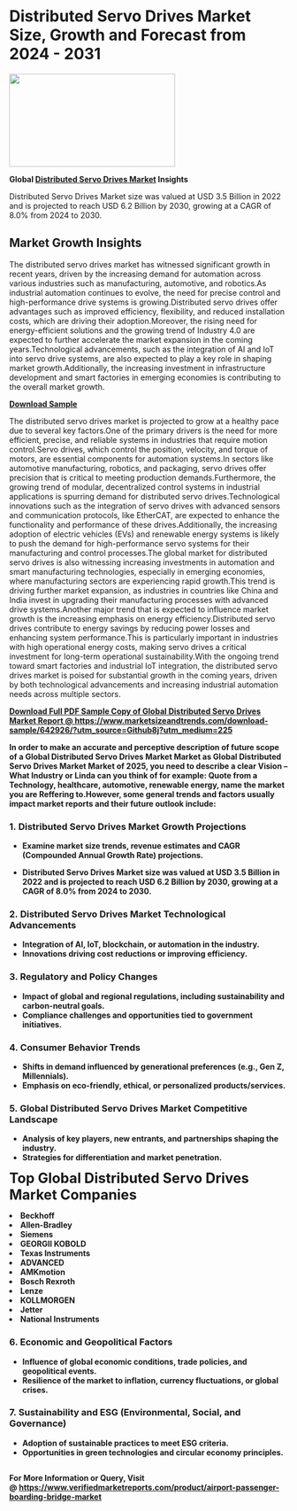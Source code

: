 <H1>Distributed Servo Drives Market Size, Growth and Forecast from 2024 - 2031</H1><img class="aligncenter size-medium wp-image-584254" src="https://thirdeyenews.in/wp-content/uploads/2024/09/Global-Market-Research-300x168.jpeg" alt="" width="300" height="168" /><p><strong>Global&nbsp;<a href="https://www.marketsizeandtrends.com/download-sample/642926/?utm_source=Github8j?utm_medium=225">Distributed Servo Drives Market</a> Insights</strong></p><p>Distributed Servo Drives Market size was valued at USD 3.5 Billion in 2022 and is projected to reach USD 6.2 Billion by 2030, growing at a CAGR of 8.0% from 2024 to 2030.</p><p><h2>Market Growth Insights</h2> <p>The distributed servo drives market has witnessed significant growth in recent years, driven by the increasing demand for automation across various industries such as manufacturing, automotive, and robotics.As industrial automation continues to evolve, the need for precise control and high-performance drive systems is growing.Distributed servo drives offer advantages such as improved efficiency, flexibility, and reduced installation costs, which are driving their adoption.Moreover, the rising need for energy-efficient solutions and the growing trend of Industry 4.0 are expected to further accelerate the market expansion in the coming years.Technological advancements, such as the integration of AI and IoT into servo drive systems, are also expected to play a key role in shaping market growth.Additionally, the increasing investment in infrastructure development and smart factories in emerging economies is contributing to the overall market growth.</p> <p><strong><a href="#">Download Sample</a></strong></p> <p>The distributed servo drives market is projected to grow at a healthy pace due to several key factors.One of the primary drivers is the need for more efficient, precise, and reliable systems in industries that require motion control.Servo drives, which control the position, velocity, and torque of motors, are essential components for automation systems.In sectors like automotive manufacturing, robotics, and packaging, servo drives offer precision that is critical to meeting production demands.Furthermore, the growing trend of modular, decentralized control systems in industrial applications is spurring demand for distributed servo drives.Technological innovations such as the integration of servo drives with advanced sensors and communication protocols, like EtherCAT, are expected to enhance the functionality and performance of these drives.Additionally, the increasing adoption of electric vehicles (EVs) and renewable energy systems is likely to push the demand for high-performance servo systems for their manufacturing and control processes.The global market for distributed servo drives is also witnessing increasing investments in automation and smart manufacturing technologies, especially in emerging economies, where manufacturing sectors are experiencing rapid growth.This trend is driving further market expansion, as industries in countries like China and India invest in upgrading their manufacturing processes with advanced drive systems.Another major trend that is expected to influence market growth is the increasing emphasis on energy efficiency.Distributed servo drives contribute to energy savings by reducing power losses and enhancing system performance.This is particularly important in industries with high operational energy costs, making servo drives a critical investment for long-term operational sustainability.With the ongoing trend toward smart factories and industrial IoT integration, the distributed servo drives market is poised for substantial growth in the coming years, driven by both technological advancements and increasing industrial automation needs across multiple sectors.</p> <p><strong><a href="#"></p><p><span class=""><strong>Download Full PDF Sample Copy of Global Distributed Servo Drives Market Report</strong> @ <a href="https://www.marketsizeandtrends.com/download-sample/642926/?utm_source=Github8j?utm_medium=225" target="_blank">https://www.marketsizeandtrends.com/download-sample/642926/?utm_source=Github8j?utm_medium=225</a></span></p><p>In order to make an accurate and perceptive description of future scope of a Global&nbsp;Distributed Servo Drives Market Market as Global&nbsp;Distributed Servo Drives Market Market of 2025, you need to describe a clear Vision &ndash; What Industry or Linda can you think of for example: Quote from a Technology, healthcare, automotive, renewable energy, name the market you are Reffering to.However, some general trends and factors usually impact market reports and their future outlook include:</p><h3>1.&nbsp;<strong>Distributed Servo Drives Market Growth Projections</strong></h3><ul><li>Examine market size trends, revenue estimates and CAGR (Compounded Annual Growth Rate) projections.</li><li><p>Distributed Servo Drives Market size was valued at USD 3.5 Billion in 2022 and is projected to reach USD 6.2 Billion by 2030, growing at a CAGR of 8.0% from 2024 to 2030.</p></li></ul><h3>2.&nbsp;<strong>Distributed Servo Drives Market Technological Advancements</strong></h3><ul><li>Integration of AI, IoT, blockchain, or automation in the industry.</li><li>Innovations driving cost reductions or improving efficiency.</li></ul><h3>3.&nbsp;<strong>Regulatory and Policy Changes</strong></h3><ul><li>Impact of global and regional regulations, including sustainability and carbon-neutral goals.</li><li>Compliance challenges and opportunities tied to government initiatives.</li></ul><h3>4.&nbsp;<strong>Consumer Behavior Trends</strong></h3><ul><li>Shifts in demand influenced by generational preferences (e.g., Gen Z, Millennials).</li><li>Emphasis on eco-friendly, ethical, or personalized products/services.</li></ul><h3>5.&nbsp;<strong>Global Distributed Servo Drives Market Competitive Landscape</strong></h3><ul><li>Analysis of key players, new entrants, and partnerships shaping the industry.</li><li>Strategies for differentiation and market penetration.</li></ul><p data-pm-slice="1 1 []"><span style="color: inherit; font-family: inherit; font-size: 25px;">Top Global Distributed Servo Drives Market Companies</span></p><div class="" data-test-id=""><p><li>Beckhoff</li><li> Allen-Bradley</li><li> Siemens</li><li> GEORGII KOBOLD</li><li> Texas Instruments</li><li> ADVANCED</li><li> AMKmotion</li><li> Bosch Rexroth</li><li> Lenze</li><li> KOLLMORGEN</li><li> Jetter</li><li> National Instruments</li></p></div><h3>6.&nbsp;<strong>Economic and Geopolitical Factors</strong></h3><ul><li>Influence of global economic conditions, trade policies, and geopolitical events.</li><li>Resilience of the market to inflation, currency fluctuations, or global crises.</li></ul><h3>7.&nbsp;<strong>Sustainability and ESG (Environmental, Social, and Governance)</strong></h3><ul><li>Adoption of sustainable practices to meet ESG criteria.</li><li>Opportunities in green technologies and circular economy principles.</li></ul><h2><strong style="font-size: 14px;">For More Information or Query, Visit @&nbsp;</strong><a style="background-color: #ffffff; font-size: 14px;" href="https://www.marketsizeandtrends.com/report/distributed-servo-drives-market/" target="_blank">https://www.verifiedmarketreports.com/product/airport-passenger-boarding-bridge-market</a></h2>